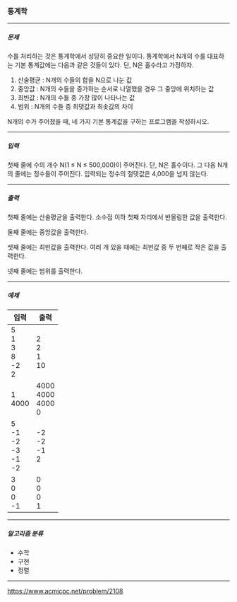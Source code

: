 ### 통계학

***

##### 문제
수를 처리하는 것은 통계학에서 상당히 중요한 일이다. 통계학에서 N개의 수를 대표하는 기본 통계값에는 다음과 같은 것들이 있다. 단, N은 홀수라고 가정하자.

1. 산술평균 : N개의 수들의 합을 N으로 나눈 값
2. 중앙값 : N개의 수들을 증가하는 순서로 나열했을 경우 그 중앙에 위치하는 값
3. 최빈값 : N개의 수들 중 가장 많이 나타나는 값
4. 범위 : N개의 수들 중 최댓값과 최솟값의 차이

N개의 수가 주어졌을 때, 네 가지 기본 통계값을 구하는 프로그램을 작성하시오.

***

##### 입력
첫째 줄에 수의 개수 N(1 ≤ N ≤ 500,000)이 주어진다. 단, N은 홀수이다. 그 다음 N개의 줄에는 정수들이 주어진다. 입력되는 정수의 절댓값은 4,000을 넘지 않는다.

***

##### 출력
첫째 줄에는 산술평균을 출력한다. 소수점 이하 첫째 자리에서 반올림한 값을 출력한다.

둘째 줄에는 중앙값을 출력한다.

셋째 줄에는 최빈값을 출력한다. 여러 개 있을 때에는 최빈값 중 두 번째로 작은 값을 출력한다.

넷째 줄에는 범위를 출력한다.

***

##### 예제
| 입력                                   | 출력                           |
|--------------------------------------|------------------------------|
| 5<br/>1<br/>3<br/>8<br/>-2<br/>2     | 2<br/>2<br/>1<br/>10         |
| 1<br/>4000                           | 4000<br/>4000<br/>4000<br/>0 |
| 5<br/>-1<br/>-2<br/>-3<br/>-1<br/>-2 | -2<br/>-2<br/>-1<br/>2       |
| 3<br/>0<br/>0<br/>-1                 | 0<br/>0<br/>0<br/>1          |

***

##### 알고리즘 분류
* 수학
* 구현
* 정렬

***

https://www.acmicpc.net/problem/2108